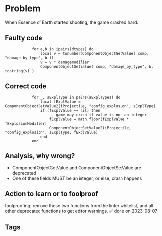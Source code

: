 # Problem

When Essence of Earth started shooting, the game crashed hard.

## Faulty code

```
			for a,b in ipairs(dtypes) do
				local v = tonumber(ComponentObjectGetValue( comp, "damage_by_type", b ))
				v = v * damagemodifier
				ComponentObjectSetValue( comp, "damage_by_type", b, tostring(v) )
```

## Correct code

```
			for _, sExplType in pairs(aExplTypes) do
				local fExplValue = ComponentObjectGetValue2(iProjectile, "config_explosion", sExplType)
				if (fExplValue ~= nil) then
					-- game may crash if value is not an integer
					fExplValue = math.floor(fExplValue * fExplosionModifier)
					ComponentObjectSetValue2(iProjectile, "config_explosion", sExplType, fExplValue)
				end
			end
```

## Analysis, why wrong?

* ComponentObjectGetValue and ComponentObjectSetValue are deprecated
* One of these fields MUST be an integer, or else, crash happens

## Action to learn or to foolproof

foolproofing: remove these two functions from the linter whitelist, and all
other deprecated functions to get editor warnings.
✅ done on 2023-08-07

## Tags

